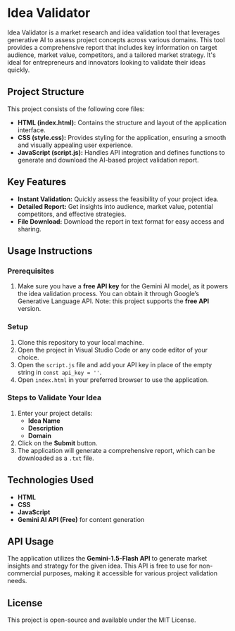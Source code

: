# Idea Validator

Idea Validator is a market research and idea validation tool that leverages generative AI to assess project concepts across various domains. This tool provides a comprehensive report that includes key information on target audience, market value, competitors, and a tailored market strategy. It's ideal for entrepreneurs and innovators looking to validate their ideas quickly.

## Project Structure

This project consists of the following core files:

- **HTML (index.html):** Contains the structure and layout of the application interface.
- **CSS (style.css):** Provides styling for the application, ensuring a smooth and visually appealing user experience.
- **JavaScript (script.js):** Handles API integration and defines functions to generate and download the AI-based project validation report.

## Key Features

- **Instant Validation:** Quickly assess the feasibility of your project idea.
- **Detailed Report:** Get insights into audience, market value, potential competitors, and effective strategies.
- **File Download:** Download the report in text format for easy access and sharing.

## Usage Instructions

### Prerequisites

1. Make sure you have a **free API key** for the Gemini AI model, as it powers the idea validation process. You can obtain it through Google’s Generative Language API. Note: this project supports the **free API** version.

### Setup

1. Clone this repository to your local machine.
2. Open the project in Visual Studio Code or any code editor of your choice.
3. Open the `script.js` file and add your API key in place of the empty string in `const api_key = ''`.
4. Open `index.html` in your preferred browser to use the application.

### Steps to Validate Your Idea

1. Enter your project details:
   - **Idea Name**
   - **Description**
   - **Domain**
2. Click on the **Submit** button.
3. The application will generate a comprehensive report, which can be downloaded as a `.txt` file.

## Technologies Used

- **HTML**
- **CSS**
- **JavaScript**
- **Gemini AI API (Free)** for content generation

## API Usage

The application utilizes the **Gemini-1.5-Flash API** to generate market insights and strategy for the given idea. This API is free to use for non-commercial purposes, making it accessible for various project validation needs.


## License

This project is open-source and available under the MIT License.
